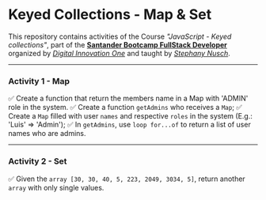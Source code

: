 # Keyed Collections - Map & Set

This repository contains activities of the Course *"JavaScript - Keyed collections"*, part of the **[Santander Bootcamp FullStack Developer](https://app.becas-santander.com/pt-BR/program/bolsas-santander-tecnologia-santander-bootcamp-2022)** organized by *[Digital Innovation One](https://www.dio.me/en)* and taught by *[Stephany Nusch](https://github.com/stebsnusch)*.

---

### Activity 1 - Map
✅ Create a function that return the members name in a Map with 'ADMIN' role in the system.
✅ Create a function `getAdmins` who receives a `Map`;
✅ Create a `Map` filled with user `names` and respective `roles` in the system (E.g.: 'Luis' => 'Admin');
✅ In `getAdmins`, use `loop for...of` to return a list of user names who are admins.

---
### Activity 2 - Set
✅ Given the `array [30, 30, 40, 5, 223, 2049, 3034, 5]`, return another `array` with only single values.